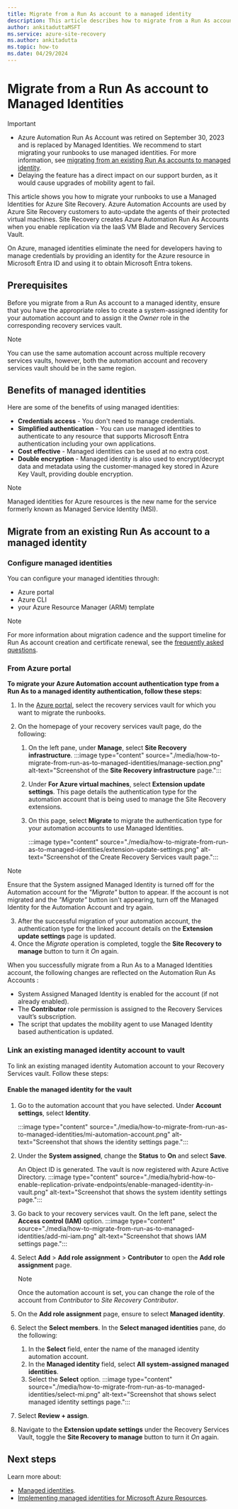 ```yaml
---
title: Migrate from a Run As account to a managed identity
description: This article describes how to migrate from a Run As account to a managed identity in Azure Site Recovery.
author: ankitaduttaMSFT
ms.service: azure-site-recovery
ms.author: ankitadutta
ms.topic: how-to 
ms.date: 04/29/2024
---
```


# Migrate from a Run As account to Managed Identities 

> [!IMPORTANT]
> - Azure Automation Run As Account was retired on September 30, 2023 and is replaced by Managed Identities. We recommend to start migrating your runbooks to use managed identities. For more information, see [migrating from an existing Run As accounts to managed identity](../automation/automation-managed-identity-faq.md).
> - Delaying the feature has a direct impact on our support burden, as it would cause upgrades of mobility agent to fail.

This article shows you how to migrate your runbooks to use a Managed Identities for Azure Site Recovery. Azure Automation Accounts are used by Azure Site Recovery customers to auto-update the agents of their protected virtual machines. Site Recovery creates Azure Automation Run As Accounts when you enable replication via the IaaS VM Blade and Recovery Services Vault. 

On Azure, managed identities eliminate the need for developers having to manage credentials by providing an identity for the Azure resource in Microsoft Entra ID and using it to obtain Microsoft Entra tokens. 

## Prerequisites

Before you migrate from a Run As account to a managed identity, ensure that you have the appropriate roles to create a system-assigned identity for your automation account and to assign it the *Owner* role in the corresponding recovery services vault.

> [!NOTE]
> You can use the same automation account across multiple recovery services vaults, however, both the automation account and recovery services vault should be in the same region.

## Benefits of managed identities

Here are some of the benefits of using managed identities:

- **Credentials access** - You don't need to manage credentials.
- **Simplified authentication** - You can use managed identities to authenticate to any resource that supports Microsoft Entra authentication including your own applications.
- **Cost effective** - Managed identities can be used at no extra cost.
-  **Double encryption** - Managed identity is also used to encrypt/decrypt data and metadata using the customer-managed key stored in Azure Key Vault, providing double encryption.

> [!NOTE]
> Managed identities for Azure resources is the new name for the service formerly known as Managed Service Identity (MSI).

## Migrate from an existing Run As account to a managed identity
 
### Configure managed identities 

You can configure your managed identities through:

- Azure portal
- Azure CLI
- your Azure Resource Manager (ARM) template

> [!NOTE]
> For more information about migration cadence and the support timeline for Run As account creation and certificate renewal, see the [frequently asked questions](../automation/automation-managed-identity-faq.md).


### From Azure portal

**To migrate your Azure Automation account authentication type from a Run As to a managed identity authentication, follow these steps:**


1. In the [Azure portal](https://portal.azure.com), select the recovery services vault for which you want to migrate the runbooks.

1. On the homepage of your recovery services vault page, do the following:
    1. On the left pane, under **Manage**, select **Site Recovery infrastructure**.
        :::image type="content" source="./media/how-to-migrate-from-run-as-to-managed-identities/manage-section.png" alt-text="Screenshot of the **Site Recovery infrastructure** page.":::
    1. Under **For Azure virtual machines**, select **Extension update settings**.
     This page details the authentication type for the automation account that is being used to manage the Site Recovery extensions.

    1. On this page, select **Migrate** to migrate the authentication type for your automation accounts to use Managed Identities. 
        
        :::image type="content" source="./media/how-to-migrate-from-run-as-to-managed-identities/extension-update-settings.png" alt-text="Screenshot of the Create Recovery Services vault page.":::


> [!NOTE]
> Ensure that the System assigned Managed Identity is turned off for the Automation account for the _"Migrate"_ button to appear. If the account is not migrated and the _"Migrate"_ button isn't appearing, turn off the Managed Identity for the Automation Account and try again.

3. After the successful migration of your automation account, the authentication type for the linked account details on the **Extension update settings** page is updated.
1. Once the _Migrate_ operation is completed, toggle the **Site Recovery to manage** button to turn it _On_ again.

When you successfully migrate from a Run As to a Managed Identities account, the following changes are reflected on the Automation Run As Accounts :

-	System Assigned Managed Identity is enabled for the account (if not already enabled).
-	The **Contributor** role permission is  assigned to the Recovery Services vault’s subscription.
-	The script that updates the mobility agent to use Managed Identity based authentication is updated.


### Link an existing managed identity account to vault

To link an existing managed identity Automation account to your Recovery Services vault. Follow these steps:

#### Enable the managed identity for the vault

1. Go to the automation account that you have selected. Under **Account settings**, select **Identity**.

   :::image type="content" source="./media/how-to-migrate-from-run-as-to-managed-identities/mi-automation-account.png" alt-text="Screenshot that shows the identity settings page.":::

1. Under the **System assigned**, change the **Status** to **On** and select **Save**.

   An Object ID is generated. The vault is now registered with Azure Active
   Directory.
    :::image type="content" source="./media/hybrid-how-to-enable-replication-private-endpoints/enable-managed-identity-in-vault.png" alt-text="Screenshot that shows the system identity settings page.":::

1. Go back to your recovery services vault. On the left pane, select the **Access control (IAM)** option.
    :::image type="content" source="./media/how-to-migrate-from-run-as-to-managed-identities/add-mi-iam.png" alt-text="Screenshot that shows IAM settings page.":::
1. Select **Add** > **Add role assignment** > **Contributor** to open the **Add role assignment** page.
    > [!NOTE]
    > Once the automation account is set, you can change the role of the account from *Contributor* to *Site Recovery Contributor*.
1. On the **Add role assignment** page, ensure to select **Managed identity**.
1. Select the **Select members**. In the **Select managed identities** pane, do the following:
    1. In the **Select** field, enter the name of the managed identity automation account.
    1. In the **Managed identity** field, select **All system-assigned managed identities**.
    1. Select the **Select** option.
        :::image type="content" source="./media/how-to-migrate-from-run-as-to-managed-identities/select-mi.png" alt-text="Screenshot that shows select managed identity settings page.":::
1. Select **Review + assign**.
1. Navigate to the **Extension update settings** under the Recovery Services Vault, toggle the **Site Recovery to manage** button to turn it _On_ again.

## Next steps

Learn more about:
- [Managed identities](../active-directory/managed-identities-azure-resources/overview.md).
- [Implementing managed identities for Microsoft Azure Resources](https://www.pluralsight.com/courses/microsoft-azure-resources-managed-identities-implementing).
